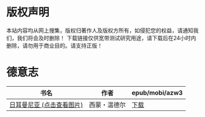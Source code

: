 # 版权声明

本站内容均从网上搜集，版权归著作人及版权方所有，如侵犯您的权益，请通知我们，我们将会及时删除！ 下载链接仅供宽带测试研究用途，请下载后在24小时内删除，请勿用于商业目的。请支持正版！

# 德意志

| 书名 | 作者 | epub/mobi/azw3 |
| --- | --- | --- |
| [日耳曼尼亚 (点击查看图片)](https://www.dushupai.com/attachment/2024/06/09/0d718781e7415803.jpg) | 西蒙・温德尔 | [下载](https://url89.ctfile.com/f/31084289-1356984622-8c00f4?p=8866) |
